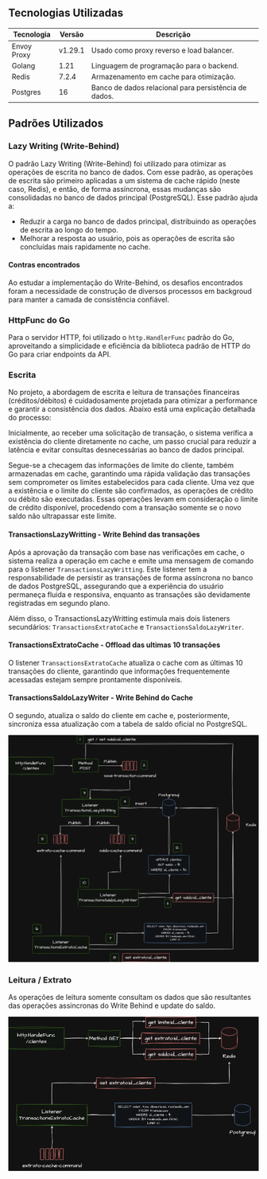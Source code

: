 

## Tecnologias Utilizadas

| Tecnologia  | Versão  | Descrição                                             |
|-------------|---------|-------------------------------------------------------|
| Envoy Proxy | v1.29.1 | Usado como proxy reverso e load balancer.             |
| Golang      | 1.21    | Linguagem de programação para o backend.              |
| Redis       | 7.2.4   | Armazenamento em cache para otimização.               |
| Postgres    | 16      | Banco de dados relacional para persistência de dados. |

## Padrões Utilizados

### Lazy Writing (Write-Behind)

O padrão Lazy Writing (Write-Behind) foi utilizado para otimizar as operações de escrita no banco de dados. Com esse padrão, as operações de escrita são primeiro aplicadas a um sistema de cache rápido (neste caso, Redis), e então, de forma assíncrona, essas mudanças são consolidadas no banco de dados principal (PostgreSQL). Esse padrão ajuda a:

- Reduzir a carga no banco de dados principal, distribuindo as operações de escrita ao longo do tempo.
- Melhorar a resposta ao usuário, pois as operações de escrita são concluídas mais rapidamente no cache.

#### Contras encontrados 

Ao estudar a implementação do Write-Behind, os desafios encontrados foram a necessidade de construção de diversos processos em backgroud para manter a camada de consistência confiável. 

### HttpFunc do Go

Para o servidor HTTP, foi utilizado o `http.HandlerFunc` padrão do Go, aproveitando a simplicidade e eficiência da biblioteca padrão de HTTP do Go para criar endpoints da API.

### Escrita

No projeto, a abordagem de escrita e leitura de transações financeiras (créditos/débitos) é cuidadosamente projetada para otimizar a performance e garantir a consistência dos dados. Abaixo está uma explicação detalhada do processo:

Inicialmente, ao receber uma solicitação de transação, o sistema verifica a existência do cliente diretamente no cache, um passo crucial para reduzir a latência e evitar consultas desnecessárias ao banco de dados principal.

Segue-se a checagem das informações de limite do cliente, também armazenadas em cache, garantindo uma rápida validação das transações sem comprometer os limites estabelecidos para cada cliente. Uma vez que a existência e o limite do cliente são confirmados, as operações de crédito ou débito são executadas. Essas operações levam em consideração o limite de crédito disponível, procedendo com a transação somente se o novo saldo não ultrapassar este limite.

#### TransactionsLazyWritting - Write Behind das transações

Após a aprovação da transação com base nas verificações em cache, o sistema realiza a operação em cache e emite uma mensagem de comando para o listener `TransactionsLazyWritting`. Este listener tem a responsabilidade de persistir as transações de forma assíncrona no banco de dados PostgreSQL, assegurando que a experiência do usuário permaneça fluida e responsiva, enquanto as transações são devidamente registradas em segundo plano.


Além disso, o TransactionsLazyWritting estimula mais dois listeners secundários: `TransactionsExtratoCache` e `TransactionsSaldoLazyWriter`. 


#### TransactionsExtratoCache - Offload das ultimas 10 transações

O listener `TransactionsExtratoCache` atualiza o cache com as últimas 10 transações do cliente, garantindo que informações frequentemente acessadas estejam sempre prontamente disponíveis. 


#### TransactionsSaldoLazyWriter - Write Behind do Cache

O segundo, atualiza o saldo do cliente em cache e, posteriormente, sincroniza essa atualização com a tabela de saldo oficial no PostgreSQL. 

![Escrita](.github/images/Escrita.drawio.png)

### Leitura / Extrato

As operações de leitura somente consultam os dados que são resultantes das operações assincronas do Write Behind e update do saldo. 

![Escrita](.github/images/Leitura.drawio.png)

